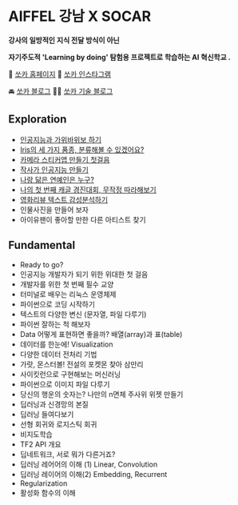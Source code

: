 # AIFFEL 강남 X SOCAR

**강사의 일방적인 지식 전달 방식이 아닌**

**자기주도적 'Learning by doing' 탐험용 프로젝트로 학습하는 AI 혁신학교 .**

🚙 [쏘카 홈페이지](https://www.socar.kr/)		      💙 [쏘카 인스타그램](https://www.instagram.com/socarsharing/)

🚘 [쏘카 블로그](https://blog.socar.kr/)		      👩‍💻 [쏘카 기술 블로그](https://tech.socarcorp.kr/)


## Exploration 

* [인공지능과 가위바위보 하기](Explorations/[E_01]Rock_Scissor_Paper.ipynb)
* [Iris의 세 가지 품종, 분류해볼 수 있겠어요?](Explorations/[E_02]Classification.ipynb)
* [카메라 스티커앱 만들기 첫걸음](Explorations/[E_03]Sticker_Camera.ipynb)
* [작사가 인공지능 만들기](Explorations/[E_04]AI_Lyricist.ipynb)
* [나랑 닮은 연예인은 누구?](Explorations/[E_05]FaceNet_Embedding.ipynb)
* [나의 첫 번째 캐글 경진대회, 무작정 따라해보기](Exploratoins/[E_06]First_Kaggle.ipynb)
* [영화리뷰 텍스트 감성분석하기](Exploratoins/[E_07]Naver_Movie_Review.ipynb)
* 인물사진을 만들어 보자
* 아이유팬이 좋아할 만한 다른 아티스트 찾기


## Fundamental 

* Ready to go?
* 인공지능 개발자가 되기 위한 위대한 첫 걸음
* 개발자를 위한 첫 번째 필수 교양
* 터미널로 배우는 리눅스 운영체제
* 파이썬으로 코딩 시작하기
* 텍스트의 다양한 변신 (문자열, 파일 다루기)
* 파이썬 잘하는 척 해보자
* Data 어떻게 표현하면 좋을까? 배열(array)과 표(table)
* 데이터를 한눈에! Visualization
* 다양한 데이터 전처리 기법
* 가랏, 몬스터볼! 전설의 포켓몬 찾아 삼만리
* 사이킷런으로 구현해보는 머신러닝
* 파이썬으로 이미지 파일 다루기
* 당신의 행운의 숫자는? 나만의 n면체 주사위 위젯 만들기
* 딥러닝과 신경망의 본질 
* 딥러닝 들여다보기 
* 선형 회귀와 로지스틱 회귀
* 비지도학습
* TF2 API 개요
* 딥네트워크, 서로 뭐가 다른거죠?
* 딥러닝 레어어의 이해 (1) Linear, Convolution
* 딥러닝 레이어의 이해(2) Embedding, Recurrent
* Regularization
* 활성화 함수의 이해




